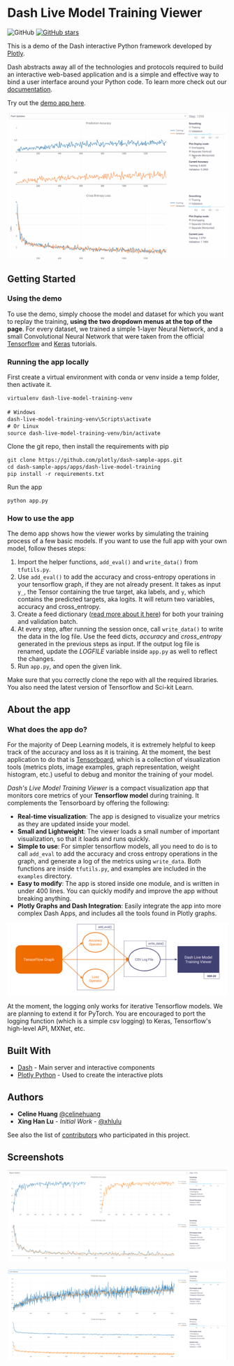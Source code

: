 # Dash Live Model Training Viewer

![GitHub](https://img.shields.io/github/license/mashape/apistatus.svg)
[![GitHub stars](https://img.shields.io/github/stars/plotly/dash-live-model-training.svg)](https://github.com/plotly/dash-live-model-training/stargazers)

This is a demo of the Dash interactive Python framework developed by [Plotly](https://plot.ly/).

Dash abstracts away all of the technologies and protocols required to build an interactive web-based application and is a simple and effective way to bind a user interface around your Python code. To learn more check out our [documentation](https://plot.ly/dash).

Try out the [demo app here](https://dash-live-model-training.plot.ly/).

![animated1](images/animated1.gif)

## Getting Started

### Using the demo

To use the demo, simply choose the model and dataset for which you want to replay the training, **using the two dropdown menus at the top of the page**. For every dataset, we trained a simple 1-layer Neural Network, and a small Convolutional Neural Network that were taken from the official [Tensorflow](https://www.tensorflow.org/tutorials/layers) and [Keras](https://github.com/keras-team/keras/blob/master/examples/cifar10_cnn.py) tutorials.

### Running the app locally

First create a virtual environment with conda or venv inside a temp folder, then activate it.

```
virtualenv dash-live-model-training-venv

# Windows
dash-live-model-training-venv\Scripts\activate
# Or Linux
source dash-live-model-training-venv/bin/activate
```

Clone the git repo, then install the requirements with pip

```
git clone https://github.com/plotly/dash-sample-apps.git
cd dash-sample-apps/apps/dash-live-model-training
pip install -r requirements.txt
```

Run the app

```
python app.py
```

### How to use the app

The demo app shows how the viewer works by simulating the training process of a few basic models. If you want to use the full app with your own model, follow theses steps:

1. Import the helper functions, `add_eval()` and `write_data()` from `tfutils.py`.
2. Use `add_eval()` to add the accuracy and cross-entropy operations in your tensorflow graph, if they are not already present. It takes as input `y_`, the Tensor containing the true target, aka labels, and `y`, which contains the predicted targets, aka logits. It will return two variables, accuracy and cross_entropy.
3. Create a feed dictionary ([read more about it here](https://www.tensorflow.org/versions/r1.0/programmers_guide/reading_data)) for both your training and validation batch.
4. At every step, after running the session once, call `write_data()` to write the data in the log file. Use the feed dicts, _accuracy_ and _cross_entropy_ generated in the previous steps as input. If the output log file is renamed, update the _LOGFILE_ variable inside `app.py` as well to reflect the changes.
5. Run `app.py`, and open the given link.

Make sure that you correctly clone the repo with all the required libraries. You also need the latest version of Tensorflow and Sci-kit Learn.

## About the app

### What does the app do?

For the majority of Deep Learning models, it is extremely helpful to keep track of the accuracy and loss as it is training. At the moment, the best application to do that is [Tensorboard](https://www.tensorflow.org/programmers_guide/summaries_and_tensorboard), which is a collection of visualization tools (metrics plots, image examples, graph representation, weight histogram, etc.) useful to debug and monitor the training of your model.

_Dash's Live Model Training Viewer_ is a compact visualization app that monitors core metrics of your **Tensorflow model** during training. It complements the Tensorboard by offering the following:

- **Real-time visualization**: The app is designed to visualize your metrics as they are updated inside your model.
- **Small and Lightweight**: The viewer loads a small number of important visualization, so that it loads and runs quickly.
- **Simple to use**: For simpler tensorflow models, all you need to do is to call `add_eval` to add the accuracy and cross entropy operations in the graph, and generate a log of the metrics using `write_data`. Both functions are inside `tfutils.py`, and examples are included in the `examples` directory.
- **Easy to modify**: The app is stored inside one module, and is written in under 400 lines. You can quickly modify and improve the app without breaking anything.
- **Plotly Graphs and Dash Integration**: Easily integrate the app into more complex Dash Apps, and includes all the tools found in Plotly graphs.

![flowchart](images/flowchart.png)

At the moment, the logging only works for iterative Tensorflow models. We are planning to extend it for PyTorch. You are encouraged to port the logging function (which is a simple csv logging) to Keras, Tensorflow's high-level API, MXNet, etc.

## Built With

- [Dash](https://dash.plot.ly/) - Main server and interactive components
- [Plotly Python](https://plot.ly/python/) - Used to create the interactive plots

## Authors

- **Celine Huang** [@celinehuang](https://github.com/celinehuang)
- **Xing Han Lu** - _Initial Work_ - [@xhlulu](https://github.com/xhlulu)

See also the list of [contributors](https://github.com/your/project/contributors) who participated in this project.

## Screenshots

![screenshot1](images/screenshot1.png)

![screenshot2](images/screenshot2.png)
